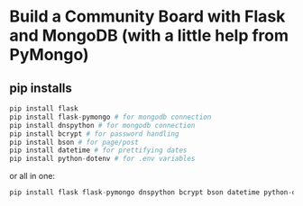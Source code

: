 # Build a Community Board with Flask and MongoDB (with a little help from PyMongo)

## pip installs

```python
pip install flask
pip install flask-pymongo # for mongodb connection
pip install dnspython # for mongodb connection
pip install bcrypt # for password handling
pip install bson # for page/post
pip install datetime # for prettifying dates
pip install python-dotenv # for .env variables
```


or all in one:

```python
pip install flask flask-pymongo dnspython bcrypt bson datetime python-dotenv
```